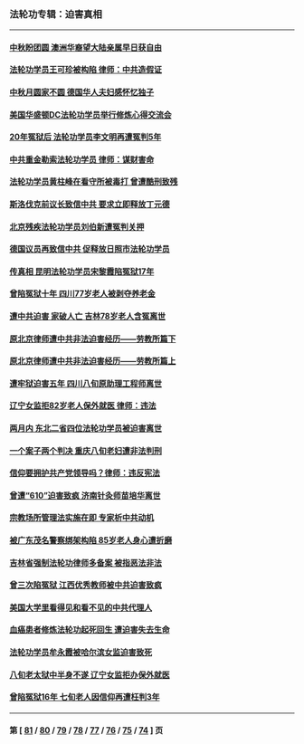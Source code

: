 ### 法轮功专辑：迫害真相
---
#### [中秋盼团圆 澳洲华裔望大陆亲属早日获自由](../../pages/nf4379/n14082087.md?09280430) 
#### [法轮功学员王可珍被构陷 律师：中共造假证](../../pages/nf4379/n14079888.md?09280430) 
#### [中秋月圆家不圆 德国华人夫妇感怀忆独子](../../pages/nf4379/n14081172.md?09280430) 
#### [美国华盛顿DC法轮功学员举行修炼心得交流会](../../pages/nf4379/n14080995.md?09280430) 
#### [20年冤狱后 法轮功学员李文明再遭冤判5年](../../pages/nf4379/n14079447.md?09280430) 
#### [中共重金勒索法轮功学员 律师：谋财害命](../../pages/nf4379/n14079477.md?09280430) 
#### [法轮功学员黄柱峰在看守所被毒打 曾遭酷刑致残](../../pages/nf4379/n14077119.md?09280430) 
#### [斯洛伐克前议长致信中共 要求立即释放丁元德](../../pages/nf4379/n14074619.md?09280430) 
#### [北京残疾法轮功学员刘伯新遭冤判关押](../../pages/nf4379/n14069619.md?09280430) 
#### [德国议员再致信中共 促释放日照市法轮功学员](../../pages/nf4379/n14069901.md?09280430) 
#### [传真相 昆明法轮功学员宋黎霞陷冤狱17年](../../pages/nf4379/n14069020.md?09280430) 
#### [曾陷冤狱十年 四川77岁老人被剥夺养老金](../../pages/nf4379/n14068260.md?09280430) 
#### [遭中共迫害 家破人亡 吉林78岁老人含冤离世](../../pages/nf4379/n14066833.md?09280430) 
#### [原北京律师遭中共非法迫害经历——劳教所篇下](../../pages/nf4379/n14066403.md?09280430) 
#### [原北京律师遭中共非法迫害经历——劳教所篇上](../../pages/nf4379/n14057045.md?09280430) 
#### [遭牢狱迫害五年 四川八旬原助理工程师离世](../../pages/nf4379/n14066297.md?09280430) 
#### [辽宁女监拒82岁老人保外就医 律师：违法](../../pages/nf4379/n14065881.md?09280430) 
#### [两月内 东北二省四位法轮功学员被迫害离世](../../pages/nf4379/n14063270.md?09280430) 
#### [一个案子两个判决 重庆八旬老妇遭非法判刑](../../pages/nf4379/n14063531.md?09280430) 
#### [信仰要拥护共产党领导吗？律师：违反宪法](../../pages/nf4379/n14061325.md?09280430) 
#### [曾遭“610”迫害致疯 济南针灸师苗培华离世](../../pages/nf4379/n14060519.md?09280430) 
#### [宗教场所管理法实施在即 专家析中共动机](../../pages/nf4379/n14061242.md?09280430) 
#### [被广东茂名警察绑架构陷 85岁老人身心遭折磨](../../pages/nf4379/n14059718.md?09280430) 
#### [吉林省强制法轮功律师多备案 被指恶法非法](../../pages/nf4379/n14059091.md?09280430) 
#### [曾三次陷冤狱 江西优秀教师被中共迫害致疯](../../pages/nf4379/n14058953.md?09280430) 
#### [美国大学里看得见和看不见的中共代理人](../../pages/nf4379/n14058369.md?09280430) 
#### [血癌患者修炼法轮功起死回生 遭迫害失去生命](../../pages/nf4379/n14056761.md?09280430) 
#### [法轮功学员牟永霞被哈尔滨女监迫害致死](../../pages/nf4379/n14056172.md?09280430) 
#### [八旬老太狱中半身不遂 辽宁女监拒办保外就医](../../pages/nf4379/n14055233.md?09280430) 
#### [曾陷冤狱16年 七旬老人因信仰再遭枉判3年](../../pages/nf4379/n14054516.md?09280430) 

---
#### 第 [ [81](./81.md?09280430) / [80](./80.md?09280430) / [79](./79.md?09280430) / [78](./78.md?09280430) / [77](./77.md?09280430) / [76](./76.md?09280430) / [75](./75.md?09280430) / [74](./74.md?09280430) ] 页
